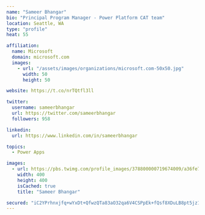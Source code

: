 ```yaml
---
name: "Sameer Bhangar"
bio: "Principal Program Manager - Power Platform CAT team"
location: Seattle, WA
type: "profile"
heat: 55

affiliation:
  name: Microsoft
  domain: microsoft.com
  images:
    - url: "/assets/images/organizations/microsoft.com-50x50.jpg"
      width: 50
      height: 50

website: https://t.co/nrTQtfl3ll

twitter:
  username: sameerbhangar
  url: https://twitter.com/sameerbhangar
  followers: 958

linkedin:
  url: https://www.linkedin.com/in/sameerbhangar

topics:
  - Power Apps

images:
  - url: https://pbs.twimg.com/profile_images/378800000719674009/a36fe7ddfab1778b76e5793772e43798_400x400.jpeg
    width: 400
    height: 400
    isCached: true
    title: "Sameer Bhangar"

secured: "iC2YPrhnxjfq+wYxDt+QfwzQTa83aO32qa6V4CSPpEk+fQsf8XDuLB8pt5jz1l/0FqTYf0XCaUWN5xSODrfE9StAEr543U5HBRko1wJIRDRpmsWako923bW+Sia+XbOaSc2kxFhES/LRKn9mJpqcO2LBQ1y21rxws8ero6UgzpJUkveJDS2n1w29vzXOGtbUTxuM6gOWo69h1saGarJTFvriPICH8+px+y6WeDsXvKNayi5rEhrlwYN2PpAflss5/Nst+d6Nkee04ThIMvtk6LJ//ey2ytfGkUCQQJrlVhx60hCcoOZ5KNdIm8+gtDflVPen6suUMA6xj2XJ/LQyJJH+88qvuiRe8TqyTfASWRlMAz8cAha7YGDCEikeWOMkTknO13T0Q+vlQWtC55B9Aw==;dGbpQpnq21LluNyUnr2dYw=="
---
```


